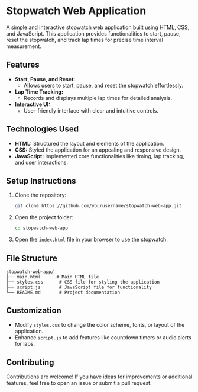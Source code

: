 # Stopwatch Web Application

A simple and interactive stopwatch web application built using HTML, CSS, and JavaScript. This application provides functionalities to start, pause, reset the stopwatch, and track lap times for precise time interval measurement.

## Features

- **Start, Pause, and Reset:**
  - Allows users to start, pause, and reset the stopwatch effortlessly.
- **Lap Time Tracking:**
  - Records and displays multiple lap times for detailed analysis.
- **Interactive UI:**
  - User-friendly interface with clear and intuitive controls.

## Technologies Used

- **HTML:** Structured the layout and elements of the application.
- **CSS:** Styled the application for an appealing and responsive design.
- **JavaScript:** Implemented core functionalities like timing, lap tracking, and user interactions.

## Setup Instructions

1. Clone the repository:
   ```bash
   git clone https://github.com/yourusername/stopwatch-web-app.git
   ```

2. Open the project folder:
   ```bash
   cd stopwatch-web-app
   ```

3. Open the `index.html` file in your browser to use the stopwatch.

## File Structure

```
stopwatch-web-app/
├── main.html      # Main HTML file
├── styles.css      # CSS file for styling the application
├── script.js       # JavaScript file for functionality
└── README.md       # Project documentation
```

## Customization

- Modify `styles.css` to change the color scheme, fonts, or layout of the application.
- Enhance `script.js` to add features like countdown timers or audio alerts for laps.

## Contributing

Contributions are welcome! If you have ideas for improvements or additional features, feel free to open an issue or submit a pull request.
